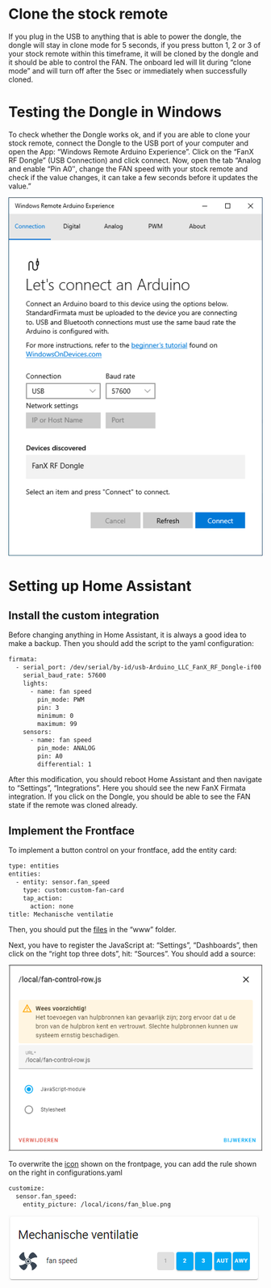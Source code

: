 # Clone the stock remote
If you plug in the USB to anything that is able to power the dongle, the dongle will stay in clone mode for 5 seconds, if you press button 1, 2 or 3 of your stock remote within this timeframe, it will be cloned by the dongle and it should be able to control the FAN.
The onboard led will lit during “clone mode” and will turn off after the 5sec or immediately when successfully cloned.

# Testing the Dongle in Windows
To check whether the Dongle works ok, and if you are able to clone your stock remote, connect the Dongle to the USB port of your computer and open the App: “Windows Remote Arduino Experience”. Click on the “FanX RF Dongle” (USB Connection) and click connect. Now, open the tab “Analog and enable “Pin A0″, change the FAN speed with your stock remote and check if the value changes, it can take a few seconds before it updates the value.”

![Windows Arduino](https://github.com/Marcelh1/fanx/blob/main/images/Windows-Remote-Arduino-Experience.png)

# Setting up Home Assistant

## Install the custom integration
Before changing anything in Home Assistant, it is always a good idea to make a backup. Then you should add the script to the yaml configuration:
```
firmata:
  - serial_port: /dev/serial/by-id/usb-Arduino_LLC_FanX_RF_Dongle-if00
    serial_baud_rate: 57600
    lights:
      - name: fan speed
        pin_mode: PWM
        pin: 3
        minimum: 0
        maximum: 99
    sensors:
      - name: fan speed
        pin_mode: ANALOG
        pin: A0
        differential: 1
```

After this modification, you should reboot Home Assistant and then navigate to “Settings”, “Integrations”. Here you should see the new FanX Firmata integration. If you click on the Dongle, you should be able to see the FAN state if the remote was cloned already.

## Implement the Frontface
To implement a button control on your frontface, add the entity card:
```
type: entities
entities:
  - entity: sensor.fan_speed
    type: custom:custom-fan-card
    tap_action:
      action: none
title: Mechanische ventilatie
```

Then, you should put the [files](https://github.com/Marcelh1/fanx/tree/main/data/firmata%20www%20folder) in the “www” folder.

Next, you have to register the JavaScript at: “Settings”, “Dashboards”, then click on the “right top three dots”, hit: “Sources”. You should add a source: 

![Source](https://github.com/Marcelh1/fanx/blob/main/images/help_source.png)

To overwrite the [icon](https://github.com/Marcelh1/fanx/blob/main/images/fan_blue.png) shown on the frontpage, you can add the rule shown on the right in configurations.yaml
```
customize:
  sensor.fan_speed:
    entity_picture: /local/icons/fan_blue.png
```

![Preview](https://github.com/Marcelh1/fanx/blob/main/images/Preview.png)
